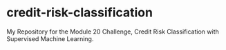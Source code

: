 # credit-risk-classification
My Repository for the Module 20 Challenge, Credit Risk Classification with Supervised Machine Learning.

